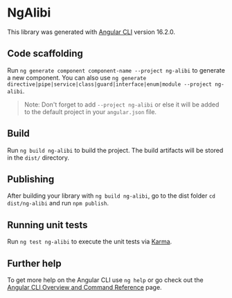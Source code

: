 # NgAlibi

This library was generated with [Angular CLI](https://github.com/angular/angular-cli) version 16.2.0.

## Code scaffolding

Run `ng generate component component-name --project ng-alibi` to generate a new component. You can also use `ng generate directive|pipe|service|class|guard|interface|enum|module --project ng-alibi`.
> Note: Don't forget to add `--project ng-alibi` or else it will be added to the default project in your `angular.json` file. 

## Build

Run `ng build ng-alibi` to build the project. The build artifacts will be stored in the `dist/` directory.

## Publishing

After building your library with `ng build ng-alibi`, go to the dist folder `cd dist/ng-alibi` and run `npm publish`.

## Running unit tests

Run `ng test ng-alibi` to execute the unit tests via [Karma](https://karma-runner.github.io).

## Further help

To get more help on the Angular CLI use `ng help` or go check out the [Angular CLI Overview and Command Reference](https://angular.io/cli) page.
